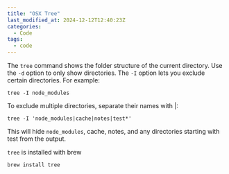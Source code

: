 ```yaml
---
title: "OSX Tree"
last_modified_at: 2024-12-12T12:40:23Z
categories:
  - Code
tags:
  - code
---
```


The `tree` command shows the folder structure of the current directory. Use the `-d` option to only show directories. The `-I` option lets you exclude certain directories. For example:

```
tree -I node_modules
```

To exclude multiple directories, separate their names with |:

```
tree -I 'node_modules|cache|notes|test*'
```

This will hide `node_modules`, cache, notes, and any directories starting with test from the output.

`tree` is installed with brew

```
brew install tree
```
